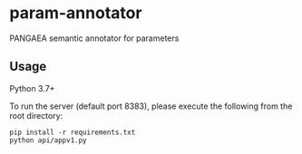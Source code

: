 # param-annotator
PANGAEA semantic annotator for parameters

## Usage
Python 3.7+

To run the server (default port 8383), please execute the following from the root directory:

```
pip install -r requirements.txt
python api/appv1.py
```

